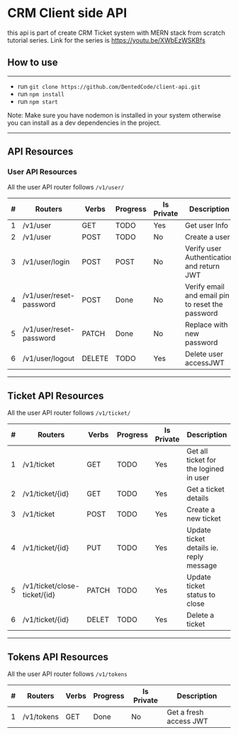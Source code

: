 # CRM Client side API

this api is part of create CRM Ticket system with MERN stack from scratch tutorial series. Link for the series is https://youtu.be/XWbEzWSKBfs

## How to use
---
- run `git clone https://github.com/DentedCode/client-api.git`
- run `npm install`
- run `npm start`

Note: Make sure you have nodemon is installed in your system otherwise you can install as a dev dependencies in the project.

---
## API Resources
### User API Resources
All the user API router follows `/v1/user/`

| #	| Routers	| Verbs	| Progress	| Is Private	| Description |
| --- | ------------- | ----- | --------- | -------- | ----------------------------------|
| 1	| /v1/user	| GET	| TODO	| Yes	| Get user Info |
| 2	| /v1/user	| POST	| TODO	| No	| Create a user |
| 3	| /v1/user/login	| POST	| POST	| No	| Verify user Authentication and return JWT |
| 4	| /v1/user/reset-password	| POST	| Done	| No	| Verify email and email pin to reset the password |
| 5	| /v1/user/reset-password	| PATCH	| Done	| No	| Replace with new password |
| 6 | 	/v1/user/logout	| DELETE	| TODO	| Yes	| Delete user accessJWT |

---
## Ticket API Resources
All the user API router follows `/v1/ticket/`

| #	| Routers	| Verbs	| Progress	| Is Private	| Description |
| --- | ------------- | ----- | --------- | -------- | ----------------------------------|
| 1	| /v1/ticket	| GET	| TODO	| Yes	| Get all ticket for the logined in user |
| 2	| /v1/ticket/{id}	| GET	| TODO	| Yes	| Get a ticket details |
| 3	| /v1/ticket	| POST	| TODO	| Yes	| Create a new ticket |
| 4	| /v1/ticket/{id}	| PUT	| TODO	| Yes	| Update ticket details ie. reply message |
| 5	| /v1/ticket/close-ticket/{id}	| PATCH	| TODO	| Yes	| Update ticket status to close |
| 6	| /v1/ticket/{id}	| DELET	| TODO	| Yes	| Delete a ticket |

---
## Tokens API Resources
All the user API router follows `/v1/tokens`

| #	| Routers	| Verbs	| Progress	| Is Private	| Description |
| --- | ------------- | ----- | --------- | -------- | ----------------------------------|
|1|	/v1/tokens |	GET| Done |	No|	Get a fresh access JWT|
